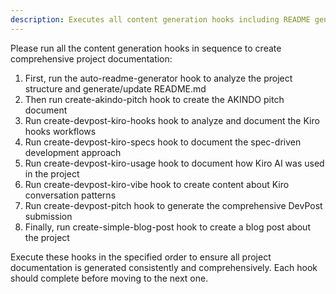 ```yaml
---
description: Executes all content generation hooks including README generator, AKINDO pitch, DevPost content, and blog post creation in a coordinated sequence
---
```


Please run all the content generation hooks in sequence to create comprehensive project documentation:

1. First, run the auto-readme-generator hook to analyze the project structure and generate/update README.md
2. Then run create-akindo-pitch hook to create the AKINDO pitch document
3. Run create-devpost-kiro-hooks hook to analyze and document the Kiro hooks workflows
4. Run create-devpost-kiro-specs hook to document the spec-driven development approach
5. Run create-devpost-kiro-usage hook to document how Kiro AI was used in the project
6. Run create-devpost-kiro-vibe hook to create content about Kiro conversation patterns
7. Run create-devpost-pitch hook to generate the comprehensive DevPost submission
8. Finally, run create-simple-blog-post hook to create a blog post about the project

Execute these hooks in the specified order to ensure all project documentation is generated consistently and comprehensively. Each hook should complete before moving to the next one.
